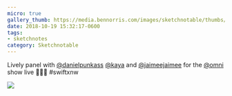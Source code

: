 ```yaml
---
micro: true
gallery_thumb: https://media.bennorris.com/images/sketchnotable/thumbs/swift-by-northwest-2018-sketchnotes-05.jpg
date: 2018-10-19 15:32:17-0600
tags:
- sketchnotes
category: Sketchnotable
---
```


Lively panel with [@danielpunkass](https://micro.blog/danielpunkass) [@kaya](https://micro.blog/kaya) and [@jaimeejaimee](https://micro.blog/jaimeejaimee) for the [@omni](https://micro.blog/omni) show live 📱✍🏼 #swiftxnw

<img src="https://media.bennorris.com/images/sketchnotable/swift-by-northwest-2018/swift-by-northwest-2018-sketchnotes-05.jpg" />